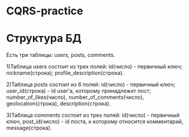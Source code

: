# CQRS-practice
# Структура БД
Есть три таблицы: users, posts, comments.


1)Таблица users состоит из трех полей: id(число) - первичный ключ; nickname(строка); profile_description(строка).


2)Таблица posts состоит из 6 полей: id(число) - первичный ключ; user_id(строка) - id user'а, которому принадлежит пост; number_of_likes(число), number_of_comments(число), geolocation(строка), description(строка).


3)Таблица comments состоит из трех полей: id(число) - первичный ключ, post_id(число) - id поста, к которому относится комментарий, message(строка).
